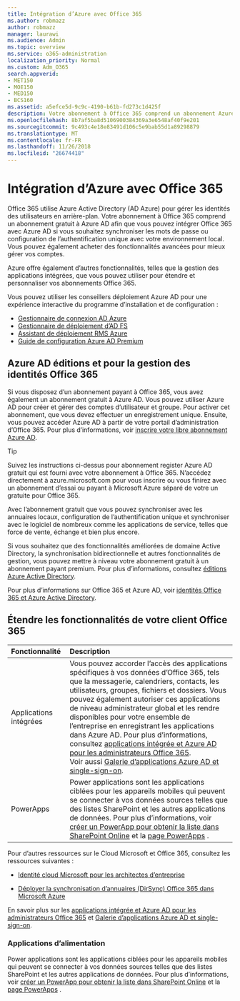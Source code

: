```yaml
---
title: Intégration d’Azure avec Office 365
ms.author: robmazz
author: robmazz
manager: laurawi
ms.audience: Admin
ms.topic: overview
ms.service: o365-administration
localization_priority: Normal
ms.custom: Adm_O365
search.appverid:
- MET150
- MOE150
- MED150
- BCS160
ms.assetid: a5efce5d-9c9c-4190-b61b-fd273c1d425f
description: Votre abonnement à Office 365 comprend un abonnement Azure AD. Intégrer Office 365 avec Azure AD si vous souhaitez que la synchronisation de mot de passe ou authentification unique avec votre environnement local.
ms.openlocfilehash: 8b7af5ba8d5106900384369a3e6548af40f9e201
ms.sourcegitcommit: 9c493c4e18e83491d106c5e9bab55d1a89298879
ms.translationtype: MT
ms.contentlocale: fr-FR
ms.lasthandoff: 11/26/2018
ms.locfileid: "26674418"
---
```

# <a name="azure-integration-with-office-365"></a>Intégration d’Azure avec Office 365

Office 365 utilise Azure Active Directory (AD Azure) pour gérer les identités des utilisateurs en arrière-plan. Votre abonnement à Office 365 comprend un abonnement gratuit à Azure AD afin que vous pouvez intégrer Office 365 avec Azure AD si vous souhaitez synchroniser les mots de passe ou configuration de l’authentification unique avec votre environnement local. Vous pouvez également acheter des fonctionnalités avancées pour mieux gérer vos comptes.
  
Azure offre également d’autres fonctionnalités, telles que la gestion des applications intégrées, que vous pouvez utiliser pour étendre et personnaliser vos abonnements Office 365.
  
Vous pouvez utiliser les conseillers déploiement Azure AD pour une expérience interactive du programme d’installation et de configuration :
 - [Gestionnaire de connexion AD Azure](https://aka.ms/aadconnectpwsync)
 - [Gestionnaire de déploiement d’AD FS](https://aka.ms/adfsguidance)
 - [Assistant de déploiement RMS Azure](https://aka.ms/azuremsguidance)
 - [Guide de configuration Azure AD Premium](https://aka.ms/aadpguidance)
  
## <a name="azure-ad-editions-and-office-365-identity-management"></a>Azure AD éditions et pour la gestion des identités Office 365

Si vous disposez d’un abonnement payant à Office 365, vous avez également un abonnement gratuit à Azure AD. Vous pouvez utiliser Azure AD pour créer et gérer des comptes d’utilisateur et groupe. Pour activer cet abonnement, que vous devez effectuer un enregistrement unique. Ensuite, vous pouvez accéder Azure AD à partir de votre portail d’administration d’Office 365. Pour plus d’informations, voir [inscrire votre libre abonnement Azure AD](https://go.microsoft.com/fwlink/p/?LinkId=617127). 
  
> [!TIP]
> Suivez les instructions ci-dessus pour abonnement register Azure AD gratuit qui est fourni avec votre abonnement à Office 365. N’accédez directement à azure.microsoft.com pour vous inscrire ou vous finirez avec un abonnement d’essai ou payant à Microsoft Azure séparé de votre un gratuite pour Office 365. 
  
Avec l’abonnement gratuit que vous pouvez synchroniser avec les annuaires locaux, configuration de l’authentification unique et synchroniser avec le logiciel de nombreux comme les applications de service, telles que force de vente, échange et bien plus encore.
  
Si vous souhaitez que des fonctionnalités améliorées de domaine Active Directory, la synchronisation bidirectionnelle et autres fonctionnalités de gestion, vous pouvez mettre à niveau votre abonnement gratuit à un abonnement payant premium. Pour plus d’informations, consultez [éditions Azure Active Directory](https://docs.microsoft.com/azure/active-directory/fundamentals/active-directory-whatis).
  
Pour plus d’informations sur Office 365 et Azure AD, voir [identités Office 365 et Azure Active Directory](https://support.office.com/article/06a189e7-5ec6-4af2-94bf-a22ea225a7a9).
  
## <a name="extend-the-capabilities-of-your-office-365-tenant"></a>Étendre les fonctionnalités de votre client Office 365

|**Fonctionnalité**|**Description**|
|:-----|:-----|
|Applications intégrées  <br/> |Vous pouvez accorder l’accès des applications spécifiques à vos données d’Office 365, tels que la messagerie, calendriers, contacts, les utilisateurs, groupes, fichiers et dossiers. Vous pouvez également autoriser ces applications de niveau administrateur global et les rendre disponibles pour votre ensemble de l’entreprise en enregistrant les applications dans Azure AD. Pour plus d’informations, consultez [applications intégrée et Azure AD pour les administrateurs Office 365](https://support.office.com/article/cb2250e3-451e-416f-bf4e-363549652c2a).<br/> Voir aussi [Galerie d’applications Azure AD et single-sign-on](https://go.microsoft.com/fwlink/p/?LinkId=698604).  <br/> |
|PowerApps  <br/> | Power applications sont les applications ciblées pour les appareils mobiles qui peuvent se connecter à vos données sources telles que des listes SharePoint et les autres applications de données. Pour plus d’informations, voir [créer un PowerApp pour obtenir la liste dans SharePoint Online](https://support.office.com/article/9338b2d2-67ac-4b81-8e67-97da27e5e9ab) et la [page PowerApps](https://powerapps.microsoft.com/) .<br/> |
   
Pour d’autres ressources sur le Cloud Microsoft et Office 365, consultez les ressources suivantes :
  
- [Identité cloud Microsoft pour les architectes d’entreprise](https://go.microsoft.com/fwlink/p/?LinkId=524586)
    
- [Déployer la synchronisation d’annuaires (DirSync) Office 365 dans Microsoft Azure](https://go.microsoft.com/fwlink/p/?LinkId=517887)
    

En savoir plus sur les [applications intégrée et Azure AD pour les administrateurs Office 365](integrated-apps-and-azure-ads.md) et [Galerie d’applications Azure AD et single-sign-on](https://docs.microsoft.com/azure/active-directory/manage-apps/what-is-single-sign-on).

### <a name="power-apps"></a>Applications d’alimentation
Power applications sont les applications ciblées pour les appareils mobiles qui peuvent se connecter à vos données sources telles que des listes SharePoint et les autres applications de données. Pour plus d’informations, voir [créer un PowerApp pour obtenir la liste dans SharePoint Online](https://support.office.com/article/9338b2d2-67ac-4b81-8e67-97da27e5e9ab) et la [page PowerApps](https://powerapps.microsoft.com/) .